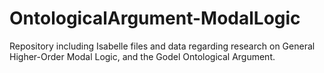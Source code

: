 # OntologicalArgument-ModalLogic
Repository including Isabelle files and data regarding research on General Higher-Order Modal Logic, and the Godel Ontological Argument.
